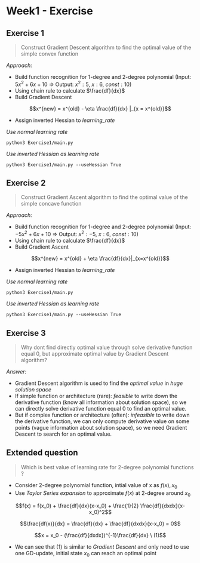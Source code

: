 # Week1 - Exercise

## Exercise 1

> Construct Gradient Descent algorithm to find the optimal value of the simple convex function

_Approach:_

- Build function recognition for 1-degree and 2-degree polynomial
  (Input: $5x^2 + 6x + 10$ => Output: $x^2: 5$, $x: 6$, $const: 10$)
- Using chain rule to calculate $\frac{df}{dx}$
- Build Gradient Descent

$$x^{new} = x^{old} - \eta \frac{df}{dx} |_{x = x^{old}}$$

- Assign inverted Hessian to _learning_rate_

_Use normal learning rate_

```
python3 Exercise1/main.py
```

_Use inverted Hessian as learning rate_

```
python3 Exercise1/main.py --useHessian True
```

## Exercise 2

> Construct Gradient Ascent algorithm to find the optimal value of the simple concave function

_Approach:_

- Build function recognition for 1-degree and 2-degree polynomial
  (Input: $-5x^2 + 6x + 10$ => Output: $x^2: -5$, $x: 6$, $const: 10$)
- Using chain rule to calculate $\frac{df}{dx}$
- Build Gradient Ascent

$$x^{new} = x^{old} + \eta \frac{df}{dx}|_{x=x^{old}}$$

- Assign inverted Hessian to _learning_rate_

_Use normal learning rate_

```
python3 Exercise1/main.py
```

_Use inverted Hessian as learning rate_

```
python3 Exercise1/main.py --useHessian True
```

## Exercise 3

> Why dont find directly optimal value through solve derivative function equal 0, but approximate optimal value by Gradient Descent algorithm?

_Answer:_

- Gradient Descent algorithm is used to find the _optimal value_ in _huge solution space_
- If simple function or architecture (rare): _feasible_ to write down the derivative function (know all information about solution space), so we can directly solve derivative function equal 0 to find an optimal value.
- But if complex function or architecture (often): _infeasible_ to write down the derivative function, we can only compute derivative value on some points (vague information about solution space), so we need Gradient Descent to search for an optimal value.

## Extended question

> Which is best value of learning rate for 2-degree polynomial functions ?

- Consider 2-degree polynomial function, intial value of x as $f(x), x_0$
- Use _Taylor Series expansion_ to approximate $f(x)$ at 2-degree around $x_0$

$$f(x) =  f(x_0) + \frac{df}{dx}(x-x_0) + \frac{1}{2} \frac{df}{dxdx}(x-x_0)^2$$

$$\frac{df(x)}{dx} = \frac{df}{dx} + \frac{df}{dxdx}(x-x_0) = 0$$

$$x = x_0 - (\frac{df}{dxdx})^{-1}\frac{df}{dx} \ (1)$$

- We can see that $(1)$ is similar to _Gradient Descent_ and only need to use one GD-update, initial state $x_0$ can reach an optimal point
